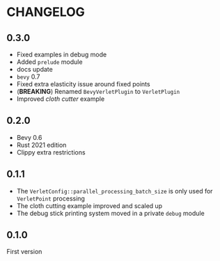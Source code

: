 # CHANGELOG

## 0.3.0

* Fixed examples in debug mode
* Added `prelude` module
* docs update
* `bevy` 0.7
* Fixed extra elasticity issue around fixed points
* (**BREAKING**) Renamed `BevyVerletPlugin` to `VerletPlugin`
* Improved *cloth cutter* example

## 0.2.0

- Bevy 0.6
- Rust 2021 edition
- Clippy extra restrictions

## 0.1.1

- The `VerletConfig::parallel_processing_batch_size` is only used for `VerletPoint` processing
- The cloth cutting example improved and scaled up
- The debug stick printing system moved in a private `debug` module

## 0.1.0

First version